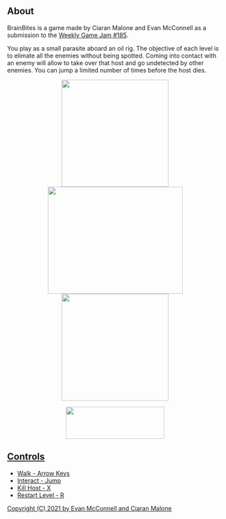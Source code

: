## About
BrainBites is a game made by Ciaran Malone and Evan McConnell as a submission to the [Weekly Game Jam #185](https://itch.io/jam/weekly-game-jam-185).

You play as a small parasite aboard an oil rig. The objective of each level is to elimate all the enemies without being spotted. Coming into contact with an enemy will allow to take over that host and go undetected by other enemies. You can jump a limited number of times before the host dies.

<p align="center">
  <img width="250" height="250" src="https://img.itch.zone/aW1hZ2UvODk3OTM1LzUwNjgwMTAucG5n/250x600/ksqlcf.png">
  <img width="315" height="250" src="https://img.itch.zone/aW1nLzUwNjc5MzQucG5n/315x250%23c/LBEphV.png">
  <img width="250" height="250" src="https://img.itch.zone/aW1hZ2UvODk3OTM1LzUwNjgwMDkucG5n/347x500/cthT8i.png">
</p>

<div align="center">
<a href="https://entertainmentsystems.itch.io/brain-bites">
  <img width="230" height="75" src="https://camo.githubusercontent.com/a69504586b6810922dbd8cc3636a98b825f15cac3135053de7b640e97a3fe6cd/68747470733a2f2f7374617469632e697463682e696f2f696d616765732f62616467652e737667">
</p>
 </div>

## Controls

- Walk - Arrow Keys
- Interact - Jump
- Kill Host - X
- Restart Level - R

Copyright (C) 2021 by Evan McConnell and Ciaran Malone
